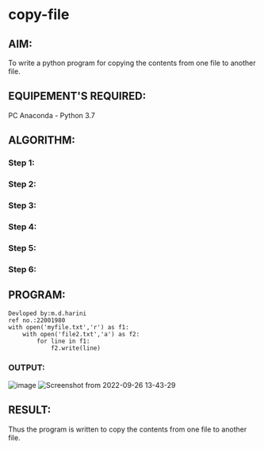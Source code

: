 # copy-file
## AIM:
To write a python program for copying the contents from one file to another file.
## EQUIPEMENT'S REQUIRED: 
PC
Anaconda - Python 3.7
## ALGORITHM: 
### Step 1:

### Step 2: 
 
### Step 3: 


### Step 4:  


### Step 5: 


### Step 6: 

## PROGRAM:
```
Devloped by:m.d.harini
ref no.:22001980
with open('myfile.txt','r') as f1:
    with open('file2.txt','a') as f2:
        for line in f1:
            f2.write(line)
```
            
### OUTPUT:
![image](https://user-images.githubusercontent.com/113497680/192234998-6d1d7b91-f96c-4e60-9a9e-89e6855d1591.png)
![Screenshot from 2022-09-26 13-43-29](https://user-images.githubusercontent.com/113497680/192235042-cf4b48de-b801-4eb5-932a-73ec3fd09946.png)




## RESULT:
Thus the program is written to copy the contents from one file to another file.
